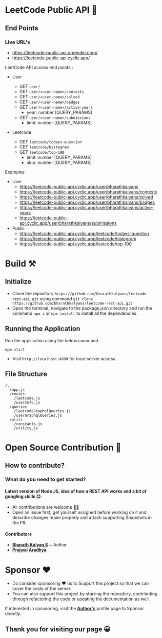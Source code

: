 # LeetCode Public API 🚀

## End Points

### Live URL's

- https://leetcode-public-api.onrender.com/
- https://leetcode-public-api.cyclic.app/

LeetCode API access end points :

- User

  - GET `user/`
  - GET `user/<user-name>/contests`
  - GET `user/<user-name>/solved`
  - GET `user/<user-name>/badges`
  - GET `user/<user-name>/active-years`
    - year: number [QUERY_PARAMS]
  - GET `user/<user-name>/submissions`
    - limit: number [QUERY_PARAMS]

- Leetcode
  - GET `leetcode/todays-question`
  - GET `leetcode/histogram`
  - GET `leetcode/top-100`
    - limit: number [QUERY_PARAMS]
    - skip: number [QUERY_PARAMS]

Examples

- User
  - <a href="https://leetcode-public-api.cyclic.app/user/bharathkalyans">
    https://leetcode-public-api.cyclic.app/user/bharathkalyans
      </a>
  - <a href="https://leetcode-public-api.cyclic.app/user/bharathkalyans/contests">
    https://leetcode-public-api.cyclic.app/user/bharathkalyans/contests
      </a>
  - <a href="https://leetcode-public-api.cyclic.app/user/bharathkalyans/solved">
    https://leetcode-public-api.cyclic.app/user/bharathkalyans/solved
      </a>
  - <a href="https://leetcode-public-api.cyclic.app/user/bharathkalyans/badges">
    https://leetcode-public-api.cyclic.app/user/bharathkalyans/badges
      </a>
  - <a href="https://leetcode-public-api.cyclic.app/user/bharathkalyans/active-years">
    https://leetcode-public-api.cyclic.app/user/bharathkalyans/active-years
      </a>
  - <a href="https://leetcode-public-api.cyclic.app/user/bharathkalyans/top-100">
    https://leetcode-public-api.cyclic.app/user/bharathkalyans/submissions
      </a>
- Public
  - <a href="https://leetcode-public-api.cyclic.app/leetcode/todays-question">
    https://leetcode-public-api.cyclic.app/leetcode/todays-question
      </a>
  - <a href="https://leetcode-public-api.cyclic.app/leetcode/histogram">
    https://leetcode-public-api.cyclic.app/leetcode/histogram
      </a>
  - <a href="https://leetcode-public-api.cyclic.app/leetcode/todays-question">
    https://leetcode-public-api.cyclic.app/leetcode/top-100
      </a>

# Build ⚒️

## Initialize

- Clone the repository `https://github.com/bharathkalyans/leetcode-rest-api.git` using command `git clone https://github.com/bharathkalyans/leetcode-rest-api.git`
- Open the terminal, navigate to the package.json directory and run the command `npm i` or `npm install` to install all the dependencies.

## Running the Application

Run the application using the below command

```
npm start
```

- Visit `http://localhost:4000` for local server access.

## File Structure

```
/.
  /app.js
  /routes
    /leetcode.js
    /userInfo.js
  /queries
    /leetcodeGraphqlQueries.js
    /userGraphqlQueries.js
  /utils
    /constants.js
    /utility.js

```

# Open Source Contribution 🎒

## How to contribute?

### What do you need to get started?

#### Latest version of Node JS, idea of how a REST API works and a bit of googling skills 😉.

- All contributions are welcome 🙌🏼
- Open an issue first, get yourself assigned before working on it and describe changes made properly and attach supporting Snapshots in the PR.

#### Contributors

- <a href="https://github.com/bharathkalyans">**Bharath Kalyan S**</a> ~ Author
- <a href="https://github.com/07prajwal2000">**Prajwal Aradhya**</a> <br>

# Sponsor ❤️

- Do consider sponsoring ❤️ us to Support this project so that we can cover the costs of the server.
- You can also support this project by starring the repository, contributing through refactoring the code or updating the documentation as well.

If interested in sponsoring, visit the <a href="https://github.com/bharathkalyans">**Author's**</a> profile page to Sponsor directly.
<br>

## Thank you for visiting our page 😀
